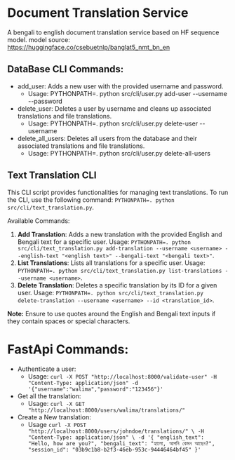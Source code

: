 # Document Translation Service
A bengali to english document translation service based on HF sequence model.
model source: https://huggingface.co/csebuetnlp/banglat5_nmt_bn_en

## DataBase CLI Commands:
- add_user: Adds a new user with the provided username and password.
    - Usage: PYTHONPATH=. python src/cli/user.py add-user --username <username> --password <password>
- delete_user: Deletes a user by username and cleans up associated translations and file translations.
    - Usage: PYTHONPATH=. python src/cli/user.py delete-user --username <username>
- delete_all_users: Deletes all users from the database and their associated translations and file translations.
    - Usage: PYTHONPATH=. python src/cli/user.py delete-all-users


## Text Translation CLI

This CLI script provides functionalities for managing text translations. To run the CLI, use the following command: `PYTHONPATH=. python src/cli/text_translation.py`. 

Available Commands: 
1. **Add Translation**: Adds a new translation with the provided English and Bengali text for a specific user. Usage: `PYTHONPATH=. python src/cli/text_translation.py add-translation --username <username> --english-text "<english text>" --bengali-text "<bengali text>"`. 
2. **List Translations**: Lists all translations for a specific user. Usage: `PYTHONPATH=. python src/cli/text_translation.py list-translations --username <username>`. 
3. **Delete Translation**: Deletes a specific translation by its ID for a given user. Usage: `PYTHONPATH=. python src/cli/text_translation.py delete-translation --username <username> --id <translation_id>`. 

**Note:** Ensure to use quotes around the English and Bengali text inputs if they contain spaces or special characters.

# FastApi Commands:
- Authenticate a user:
    - Usage: `curl -X POST "http://localhost:8000/validate-user" -H "Content-Type: application/json" -d '{"username":"walima","password":"123456"}'`
- Get all the translation: 
    - Usage: `curl -X GET "http://localhost:8000/users/walima/translations/"`
- Create a New translation:
    - Usage `curl -X POST "http://localhost:8000/users/johndoe/translations/" \
     -H "Content-Type: application/json" \
     -d '{
           "english_text": "Hello, how are you?",
           "bengali_text": "হ্যালো, আপনি কেমন আছেন?",
           "session_id": "03b9c1b8-b2f3-46eb-953c-94446464bf45"
         }'`
